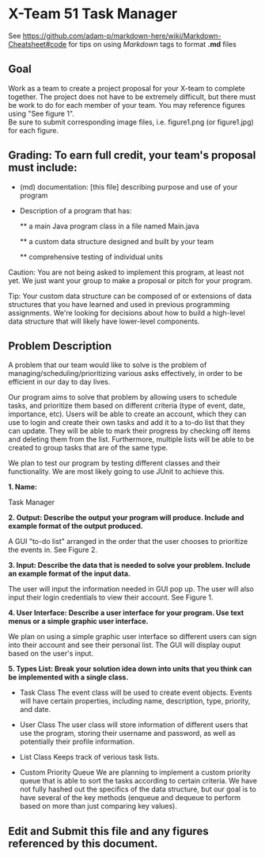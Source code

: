 # X-Team 51 Task Manager

See https://github.com/adam-p/markdown-here/wiki/Markdown-Cheatsheet#code for tips on using *Markdown* tags to format __.md__ files

## Goal

Work as a team to create a project proposal for your X-team to complete together.
The project does not have to be extremely difficult,
but there must be work to do for each member of your team.
You may reference figures using "See figure 1".  
Be sure to submit corresponding image files, i.e. figure1.png (or figure1.jpg) for each figure.

## Grading: To earn full credit, your team's proposal must include:

* (md) documentation: [this file] describing purpose and use of your program

* Description of a program that has:

  ** a main Java program class in a file named Main.java
  
  ** a custom data structure designed and built by your team
  
  ** comprehensive testing of individual units
  
 Caution: You are not being asked to implement this program, at least not yet. 
 We just want your group to make a proposal or pitch for your program.
 
 Tip: Your custom data structure can be composed of or extensions of data structures that you have learned and used in previous programming assignments.  We're looking for decisions about how to build a high-level data structure that will likely have lower-level components.

## Problem Description

A problem that our team would like to solve is the problem of managing/scheduling/prioritizing various asks effectively, in order to be efficient in our day to day lives. 

Our program aims to solve that problem by allowing users to schedule tasks, and prioritize them based on different criteria (type of event, date, importance, etc). Users will be able to create an account, which they can use to login and create their own tasks and add it to a to-do list that they can update. They will be able to mark their progress by checking off items and deleting them from the list. Furthermore, multiple lists will be able to be created to group tasks that are of the same type.

We plan to test our program by testing different classes and their functionality. We are most likely going to use JUnit to achieve this. 

**1. Name:** 

Task Manager

**2. Output: Describe the output your program will produce.  Include and example format of the output produced.**

A GUI "to-do list" arranged in the order that the user chooses to prioritize the events in. See Figure 2.

**3. Input: Describe the data that is needed to solve your problem. Include an example format of the input data.**

The user will input the information needed in GUI pop up. The user will also input their login credentials to view their account. See Figure 1.

**4. User Interface: Describe a user interface for your program.  Use text menus or a simple graphic user interface.**

We plan on using a simple graphic user interface so different users can sign into their account and see their personal list.
The GUI will display ouput based on the user's input.

**5. Types List: Break your solution idea down into units that you think can be implemented with a single class.**

 * Task Class
 The event class will be used to create event objects. Events will have certain properties, including name, description, type, priority, and date.
 
 * User Class
 The user class will store information of different users that use the program, storing their username and password, as well as potentially their profile information.
 
 * List Class
 Keeps track of verious task lists. 
 
 * Custom Priority Queue
 We are planning to implement a custom priority queue that is able to sort the tasks according to certain criteria. We have not fully hashed out the specifics of the data structure, but our goal is to have several of the key methods (enqueue and dequeue to perform based on more than just comparing key values). 



## Edit and Submit this file and any figures referenced by this document.


